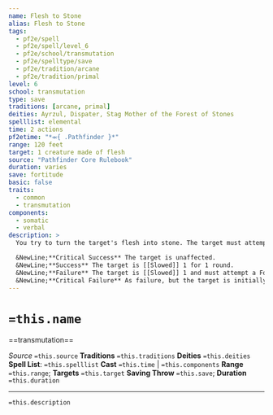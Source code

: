 ```yaml
---
name: Flesh to Stone
alias: Flesh to Stone
tags:
  - pf2e/spell
  - pf2e/spell/level_6
  - pf2e/school/transmutation
  - pf2e/spelltype/save
  - pf2e/tradition/arcane
  - pf2e/tradition/primal
level: 6
school: transmutation
type: save
traditions: [arcane, primal]
deities: Ayrzul, Dispater, Stag Mother of the Forest of Stones
spelllist: elemental
time: 2 actions
pf2etime: "*⬺{ .Pathfinder }*"
range: 120 feet
target: 1 creature made of flesh
source: "Pathfinder Core Rulebook"
duration: varies
save: fortitude
basic: false
traits:
  - common
  - transmutation
components:
  - somatic
  - verbal
description: >
  You try to turn the target's flesh into stone. The target must attempt a Fortitude save.

  &NewLine;**Critical Success** The target is unaffected.
  &NewLine;**Success** The target is [[Slowed]] 1 for 1 round.
  &NewLine;**Failure** The target is [[Slowed]] 1 and must attempt a Fortitude save at the end of each of its turns; this ongoing save has the incapacitation trait. On a failed save, the Slowed condition increases by 1 (or 2 on a critical failure). A successful save reduces the Slowed condition by 1. When a creature is unable to act due to the Slowed condition from flesh to stone, the creature is permanently non-magically [[Petrified]]. The spell ends if the creature is Petrified or the Slowed condition is removed.
  &NewLine;**Critical Failure** As failure, but the target is initially [[Slowed]] 2.
---
```

# `=this.name`
==transmutation==

*Source* `=this.source`
**Traditions** `=this.traditions`
**Deities** `=this.deities`
**Spell List**: `=this.spelllist`
**Cast** `=this.time` | `=this.components`
**Range** `=this.range`; **Targets** `=this.target`
**Saving Throw** `=this.save`; **Duration** `=this.duration`

***
`=this.description`